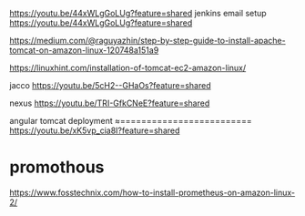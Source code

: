 https://youtu.be/44xWLgGoLUg?feature=shared
jenkins email setup 
https://youtu.be/44xWLgGoLUg?feature=shared

https://medium.com/@raguyazhin/step-by-step-guide-to-install-apache-tomcat-on-amazon-linux-120748a151a9

https://linuxhint.com/installation-of-tomcat-ec2-amazon-linux/

jacco
https://youtu.be/5cH2--GHaOs?feature=shared

nexus
https://youtu.be/TRI-GfkCNeE?feature=shared

angular tomcat deployment
≈=========================
https://youtu.be/xK5vp_cia8I?feature=shared

promothous
=================
https://www.fosstechnix.com/how-to-install-prometheus-on-amazon-linux-2/
